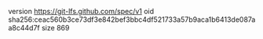 version https://git-lfs.github.com/spec/v1
oid sha256:ceac560b3ce73df3e842bef3bbc4df521733a57b9aca1b6413de087aa8c44d7f
size 869
